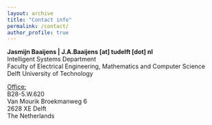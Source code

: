 ```yaml
---
layout: archive
title: "Contact info"
permalink: /contact/
author_profile: true
---
```


**Jasmijn Baaijens | J.A.Baaijens [at] tudelft [dot] nl**\
Intelligent Systems Department\
Faculty of Electrical Engineering, Mathematics and Computer Science\
Delft University of Technology

<u>Office:</u>\
B28-5.W.620\
Van Mourik Broekmanweg 6\
2628 XE Delft\
The Netherlands
